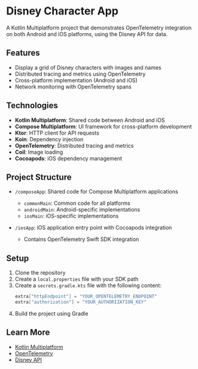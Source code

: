 # Disney Character App

A Kotlin Multiplatform project that demonstrates OpenTelemetry integration on both Android and iOS platforms, using the Disney API for data.

## Features

- Display a grid of Disney characters with images and names
- Distributed tracing and metrics using OpenTelemetry
- Cross-platform implementation (Android and iOS)
- Network monitoring with OpenTelemetry spans

## Technologies

- **Kotlin Multiplatform**: Shared code between Android and iOS
- **Compose Multiplatform**: UI framework for cross-platform development
- **Ktor**: HTTP client for API requests
- **Koin**: Dependency injection
- **OpenTelemetry**: Distributed tracing and metrics
- **Coil**: Image loading
- **Cocoapods**: iOS dependency management

## Project Structure

* `/composeApp`: Shared code for Compose Multiplatform applications
  - `commonMain`: Common code for all platforms
  - `androidMain`: Android-specific implementations
  - `iosMain`: iOS-specific implementations

* `/iosApp`: iOS application entry point with Cocoapods integration
  - Contains OpenTelemetry Swift SDK integration

## Setup

1. Clone the repository
2. Create a `local.properties` file with your SDK path
3. Create a `secrets.gradle.kts` file with the following content:
   ```kotlin
   extra["httpEndpoint"] = "YOUR_OPENTELEMETRY_ENDPOINT"
   extra["authorization"] = "YOUR_AUTHORIZATION_KEY"
   ```
4. Build the project using Gradle

## Learn More

- [Kotlin Multiplatform](https://www.jetbrains.com/help/kotlin-multiplatform-dev/get-started.html)
- [OpenTelemetry](https://opentelemetry.io/)
- [Disney API](https://disneyapi.dev/)